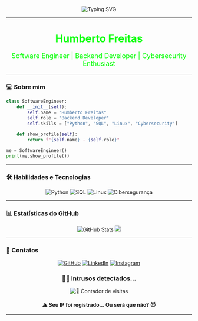 <div align="center">
  <img src="https://readme-typing-svg.herokuapp.com?color=%2300FF00&size=25&center=true&vCenter=true&width=600&lines=Bem-vindo+ao+meu+perfil!;Engenheiro+de+Software;Backend+Developer;Cybersecurity+Enthusiast" alt="Typing SVG"/>
</div>

---

<h1 align="center" style="color: #00FF00;">Humberto Freitas</h1>
<p align="center" style="color: #00FF00; font-size: 18px;">Software Engineer | Backend Developer | Cybersecurity Enthusiast</p>

---

### 💻 Sobre mim
```python
class SoftwareEngineer:
    def __init__(self):
        self.name = "Humberto Freitas"
        self.role = "Backend Developer"
        self.skills = ["Python", "SQL", "Linux", "Cybersecurity"]
        
    def show_profile(self):
        return f"{self.name} - {self.role}"

me = SoftwareEngineer()
print(me.show_profile())
```

---

### 🛠️ Habilidades e Tecnologias
<div align="center">
  <img src="https://img.shields.io/badge/Python-3776AB?style=for-the-badge&logo=python&logoColor=white" alt="Python"/>
  <img src="https://img.shields.io/badge/SQL-4479A1?style=for-the-badge&logo=postgresql&logoColor=white" alt="SQL"/>
  <img src="https://img.shields.io/badge/Linux-FCC624?style=for-the-badge&logo=linux&logoColor=black" alt="Linux"/>
  <img src="https://img.shields.io/badge/Cybersecurity-2B2D3C?style=for-the-badge&logo=firewall&logoColor=white" alt="Cibersegurança"/>
</div>

---

### 📊 Estatísticas do GitHub
<div align="center">
  <img src="https://github-readme-stats.vercel.app/api?username=FreitasCyberSec&show_icons=true&theme=radical&hide_border=true" alt="GitHub Stats"/>
  <img src="https://github-readme-streak-stats.herokuapp.com/?user=FreitasCyberSec&theme=tokyonight&hide_border=true" />
</div>

---

### 🔗 Contatos
<p align="center">
  <a href="https://github.com/FreitasCyberSec"><img src="https://img.shields.io/badge/GitHub-000000?style=for-the-badge&logo=github&logoColor=white" alt="GitHub"/></a>
  <a href="https://www.linkedin.com/in/humberto-freitas-a0ba95274/"><img src="https://img.shields.io/badge/LinkedIn-0A66C2?style=for-the-badge&logo=linkedin&logoColor=white" alt="LinkedIn"/></a>
  <a href="https://www.instagram.com/humbertofreitasbh/"><img src="https://img.shields.io/badge/Instagram-E4405F?style=for-the-badge&logo=instagram&logoColor=white" alt="Instagram"/></a>
</p>

<h3 align="center">🕵️‍♂️ Intrusos detectados...</h3>

<p align="center">
  <img src="https://visitor-badge.laobi.icu/badge?page_id=FreitasCyberSec" alt="👀 Contador de visitas">
</p>

<h4 align="center">⚠️ Seu IP foi registrado... Ou será que não? 😈</h4>

---
